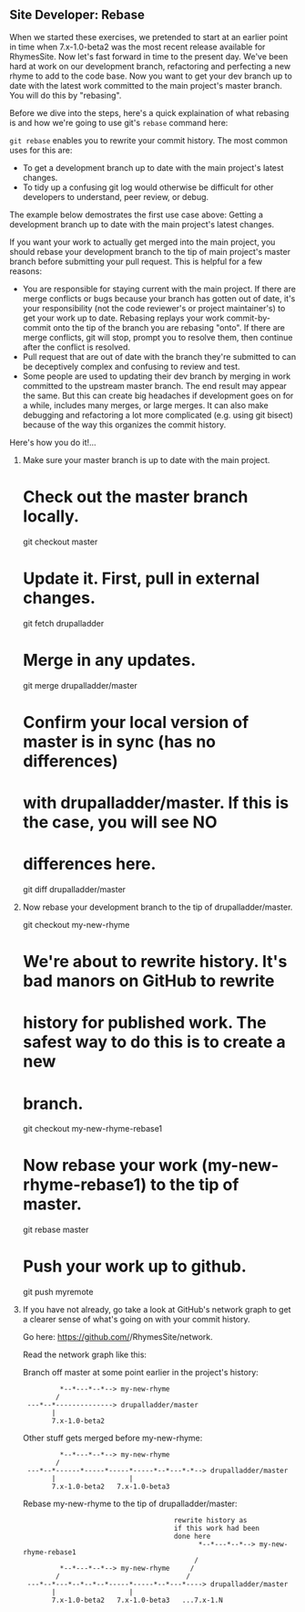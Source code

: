 Site Developer: Rebase
----------------------

When we started these exercises, we pretended to start at an earlier point in
time when 7.x-1.0-beta2 was the most recent release available for RhymesSite.
Now let's fast forward in time to the present day. We've been hard at work on
our development branch, refactoring and perfecting a new rhyme to add to the
code base. Now you want to get your dev branch up to date with the latest work
committed to the main project's master branch. You will do this by "rebasing". 

Before we dive into the steps, here's a quick explaination of what rebasing is
and how we're going to use git's `rebase` command here:

`git rebase` enables you to rewrite your commit history. The most
common uses for this are:

- To get a development branch up to date with the main project's latest changes.
- To tidy up a confusing git log would otherwise be difficult for other
  developers to understand, peer review, or debug.

The example below demostrates the first use case above: Getting a development
branch up to date with the main project's latest changes.

If you want your work to actually get merged into the main project, you should
rebase your development branch to the tip of main project's master branch before
submitting your pull request. This is helpful for a few reasons:

- You are responsible for staying current with the main project. If there are
  merge conflicts or bugs because your branch has gotten out of date, it's your
  responsibility (not the code reviewer's or project maintainer's) to get your
  work up to date. Rebasing replays your work commit-by-commit onto the tip of
  the branch you are rebasing "onto". If there are merge conflicts, git will
  stop, prompt you to resolve them, then continue after the conflict is
  resolved.
- Pull request that are out of date with the branch they're submitted to can be
  deceptively complex and confusing to review and test.
- Some people are used to updating their dev branch by merging in work committed to
  the upstream master branch. The end result may appear the same. But this can
  create big headaches if development goes on for a while, includes many merges,
  or large merges. It can also make debugging and refactoring a lot more
  complicated (e.g. using git bisect) because of the way this organizes the commit
  history.

Here's how you do it!...

1. Make sure your master branch is up to date with the main project.

      # Check out the master branch locally.
      git checkout master

      # Update it. First, pull in external changes.
      git fetch drupalladder

      # Merge in any updates.
      git merge drupalladder/master

      # Confirm your local version of master is in sync (has no differences)
      # with drupalladder/master. If this is the case, you will see NO
      # differences here.
      git diff drupalladder/master

1. Now rebase your development branch to the tip of drupalladder/master.

      git checkout my-new-rhyme

      # We're about to rewrite history. It's bad manors on GitHub to rewrite
      # history for published work. The safest way to do this is to create a new
      # branch.
      git checkout my-new-rhyme-rebase1

      # Now rebase your work (my-new-rhyme-rebase1) to the tip of master.
      git rebase master

      # Push your work up to github.
      git push myremote

1. If you have not already, go take a look at GitHub's network graph to get a
   clearer sense of what's going on with your commit history.

   Go here:
   https://github.com/<username>/RhymesSite/network.

   Read the network graph like this:

   Branch off master at some point earlier in the project's history:

                *--*---*--*--> my-new-rhyme
               /
        ---*--*--------------> drupalladder/master
              |
              7.x-1.0-beta2

   
   Other stuff gets merged before my-new-rhyme:

                *--*---*--*--> my-new-rhyme
               /
        ---*--*------*-----*-----*-----*--*---*-*--> drupalladder/master
              |                  |      
              7.x-1.0-beta2   7.x-1.0-beta3   


   Rebase my-new-rhyme to the tip of drupalladder/master:

                                            rewrite history as
                                            if this work had been
                                            done here
                                                  *--*---*--*--> my-new-rhyme-rebase1
                                                 /
                *--*---*--*--> my-new-rhyme     /
               /                               /
        ---*--*---*--*--*--*-----*-----*--*---*----> drupalladder/master
              |                  |      
              7.x-1.0-beta2   7.x-1.0-beta3   ...7.x-1.N
